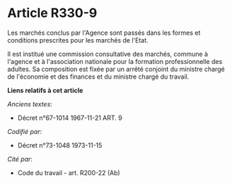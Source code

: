 # Article R330-9

Les marchés conclus par l'Agence sont passés dans les formes et conditions prescrites pour les marchés de l'Etat.

Il est institué une commission consultative des marchés, commune à l'agence et à l'association nationale pour la formation
professionnelle des adultes. Sa composition est fixée par un arrêté conjoint du ministre chargé de l'économie et des finances
et du ministre chargé du travail.

**Liens relatifs à cet article**

_Anciens textes_:

  - Décret n°67-1014 1967-11-21 ART. 9

_Codifié par_:

  - Décret n°73-1048 1973-11-15

_Cité par_:

  - Code du travail - art. R200-22 (Ab)

